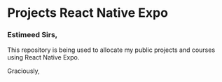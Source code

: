 # Projects React Native Expo

### Estimeed Sirs,

This repository is being used to allocate my public projects and courses using React Native Expo.

Graciously,

